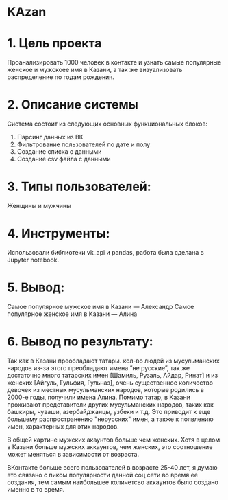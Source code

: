 # KAzan

# 1. Цель проекта

Проанализировать 1000 человек в контакте и узнать самые популярные женское и мужскоее имя в Казани, а так же визуализовать распределение по годам рождения.

# 2. Описание системы

Система состоит из следующих основных функциональных блоков:

1. Парсинг данных из ВК
2. Фильтрование пользователей по дате и полу
3. Создание списка с данными
4. Создание csv файла с данными


# 3. Типы пользователей:

Женщины и мужчины

# 4. Инструменты:

Использовали библиотеки vk_api и pandas, работа была сделана в Jupyter notebook.

# 5. Вывод:

Самое популярное мужское имя в Казани — Александр
Самое популярное женское имя в Казани — Алина


# 6. Вывод по результату:

Так как в Казани преобладают татары. кол-во людей из мусульманских народов из-за этого преобладают имена “не русские”, так же достаточно много татарских имен [Шамиль,  Рузаль, Айдар, Ринат] и из женских [Айгуль, Гульфия, Гульназ], очень существенное количество девочек из местных мусульманских народов, которые родились в 2000-е годы, получили имена Алина.
Помимо татар, в Казани проживают представители других мусульманских народов, таких как башкиры, чуваши, азербайджанцы, узбеки и т.д.
Это приводит к еще большему распространению "нерусских" имен, а также к появлению имен, характерных для этих народов.

В общей картине мужских акаунтов больше чем женских. Хотя в целом в Казани больше мужских аккаунтов, чем женских, это соотношение может меняться в зависимости от возраста.

ВКонтакте больше всего пользователей в возрасте 25-40 лет, я думаю это связано с пиком популярности данной соц сети во время ее создания, тем самым наибольшее количетсво аккаунтов было создано именно в то время.
